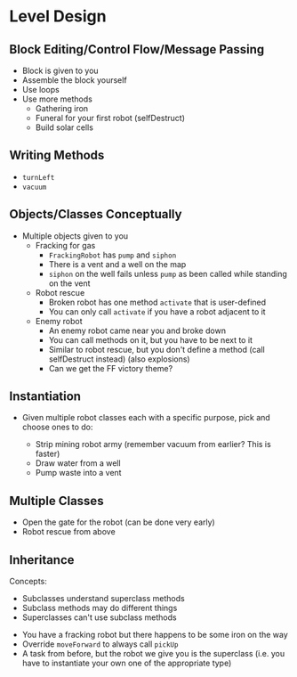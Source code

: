 # Level Design

## Block Editing/Control Flow/Message Passing

- Block is given to you
- Assemble the block yourself
- Use loops
- Use more methods
    - Gathering iron
    - Funeral for your first robot (selfDestruct)
    - Build solar cells

## Writing Methods

- `turnLeft`
- `vacuum`

## Objects/Classes Conceptually

- Multiple objects given to you
    - Fracking for gas
        - `FrackingRobot` has `pump` and `siphon`
        - There is a vent and a well on the map
        - `siphon` on the well fails unless `pump` as been called while standing on the vent
    - Robot rescue
        - Broken robot has one method `activate` that is user-defined
        - You can only call `activate` if you have a robot adjacent to it
    - Enemy robot
        - An enemy robot came near you and broke down
        - You can call methods on it, but you have to be next to it
        - Similar to robot rescue, but you don't define a method (call selfDestruct instead) (also explosions)
        - Can we get the FF victory theme?

## Instantiation

- Given multiple robot classes each with a specific purpose, pick and choose ones to do:
    - Strip mining robot army (remember vacuum from earlier? This is faster)
    - Draw water from a well
    - Pump waste into a vent

    <!-- don't want to repeat tasks too much -->

## Multiple Classes

- Open the gate for the robot (can be done very early)
- Robot rescue from above

## Inheritance

Concepts:
  * Subclasses understand superclass methods
  * Subclass methods may do different things
  * Superclasses can't use subclass methods

- You have a fracking robot but there happens to be some iron on the way
- Override `moveForward` to always call `pickUp`
- A task from before, but the robot we give you is the superclass (i.e. you have to instantiate your own one of the appropriate type)
